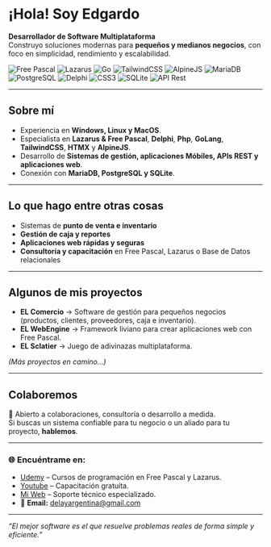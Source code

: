 # ¡Hola! Soy Edgardo  

**Desarrollador de Software Multiplataforma**  
Construyo soluciones modernas para **pequeños y medianos negocios**, con foco en simplicidad, rendimiento y escalabilidad.  

![Free Pascal](https://img.shields.io/badge/FreePascal-4E4E4E?style=for-the-badge&logo=code&logoColor=white)  ![Lazarus](https://img.shields.io/badge/Delphi-0A75AD?style=for-the-badge&logo=delphi&logoColor=white)  ![Go](https://img.shields.io/badge/Go-00ADD8?style=for-the-badge&logo=go&logoColor=white)  ![TailwindCSS](https://img.shields.io/badge/TailwindCSS-38B2AC?style=for-the-badge&logo=tailwind-css&logoColor=white)  ![AlpineJS](https://img.shields.io/badge/AlpineJS-77C1D2?style=for-the-badge&logo=javascript&logoColor=black)  ![MariaDB](https://img.shields.io/badge/MariaDB-003545?style=for-the-badge&logo=mariadb&logoColor=white)  ![PostgreSQL](https://img.shields.io/badge/PostgreSQL-336791?style=for-the-badge&logo=postgresql&logoColor=white) ![Delphi](https://img.shields.io/badge/Delphi-0A75AD?style=for-the-badge&logo=delphi&logoColor=white)  ![CSS3](https://img.shields.io/badge/CSS3-77C1D2?style=for-the-badge&logo=javascript&logoColor=black)   ![SQLite](https://img.shields.io/badge/MariaDB-003545?style=for-the-badge&logo=mariadb&logoColor=white)  ![API Rest](https://img.shields.io/badge/AlpineJS-77C1D2?style=for-the-badge&logo=javascript&logoColor=black)   

---

## Sobre mí
-  Experiencia en **Windows, Linux y MacOS**.  
- Especialista en **Lazarus & Free Pascal**,  **Delphi**,  **Php**, **GoLang**, **TailwindCSS**,  **HTMX** y **AlpineJS**.  
- Desarrollo de **Sistemas de gestión, aplicaciones Móbiles, APIs REST y aplicaciones web**.  
- Conexión con **MariaDB, PostgreSQL y SQLite**.  

---

## Lo que hago entre otras cosas
- Sistemas de **punto de venta e inventario**  
- **Gestión de caja y reportes**  
- **Aplicaciones web rápidas y seguras**  
- **Consultoría y capacitación** en Free Pascal, Lazarus o Base de Datos relacionales  

---

## Algunos de mis proyectos
- **EL Comercio** → Software de gestión para pequeños negocios (productos, clientes, proveedores, caja e inventario).  
- **EL WebEngine** → Framework liviano para crear aplicaciones web con Free Pascal.
- **EL Sclatier** → Juego de adivinazas multiplataforma.

*(Más proyectos en camino…)*

---

## Colaboremos
📩 Abierto a colaboraciones, consultoría o desarrollo a medida.  
Si buscas un sistema confiable para tu negocio o un aliado para tu proyecto, **hablemos**.  

---

### 🌐 Encuéntrame en:
- [Udemy](https://www.udemy.com/) – Cursos de programación en Free Pascal y Lazarus.  
- [Youtube](https://www.youtube.com/@edgardomlopez) – Capacitación gratuíta.  
- [Mi Web](https://elserviciotecnico.ddns.net/) – Soporte técnico especializado.
- 📧 **Email:** delayargentina@gmail.com  

---
_“El mejor software es el que resuelve problemas reales de forma simple y eficiente.”_

